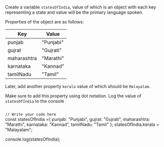 Create a variable
`statesOfIndia`, value
of which is an object with
each key representing a
state and value will be the
primary language spoken.

Properties of the object are
as follows:

| Key         | Value     |
| ----------- | --------- |
| punjab      | "Punjabi" |
| gujrat      | "Gujrati" |
| maharashtra | "Marathi" |
| karnataka   | "Kannad"  |
| tamilNadu   | "Tamil"   |

Later, add another property
`kerala` value of which should
be `Malayalam`.

Make sure to add this property
using dot notation.
Log the value of `statesOfIndia`
to the console

<codeblock language="javascript" type="exercise" testMode="fixedInput">
<code>
// Write your code here
</code>
<solution>
const statesOfIndia ={
  punjab: "Punjabi",
  gujrat: "Gujrati",
  maharashtra: "Marathi",
  karnataka: "Kannad",
  tamilNadu: "Tamil"
};
statesOfIndia.kerala = "Malayalam";

console.log(statesOfIndia);
</solution>
</codeblock>
